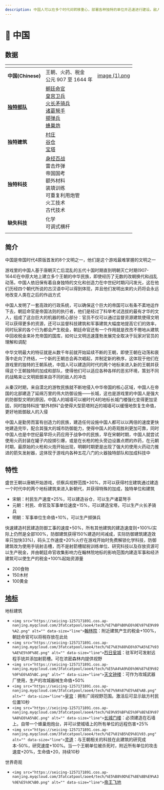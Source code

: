 ```yaml
---
description: 中国人可以在多个时代间转移重心，部署各种独特的单位并迅速进行建设。敌人如果想要跟上其发展的速度，就必须要不断适应
---
```

# 🐲 中国

## 数据

<table data-view="cards"><thead><tr><th></th><th></th><th data-hidden data-card-cover data-type="files"></th></tr></thead><tbody><tr><td><strong>中国(Chinese)</strong></td><td>王朝、火药、税金<br>公元 907 至 1644 年</td><td><a href=".gitbook/assets/image (1).png">image (1).png</a></td></tr><tr><td><strong></strong><a data-footnote-ref href="#user-content-fn-1"><strong>独特部队</strong></a><strong></strong></td><td><img src="https://seicing-1257171891.cos.ap-nanjing.myqcloud.com/3fatcatpool/aoe4/tech/%E6%9C%9D%E5%BB%B7%E5%91%BD%E5%AE%98.png" alt="" data-size="line"><a href="zhong-guo/zhao-ting-ming-guan.md">朝廷命官</a><br><img src="https://seicing-1257171891.cos.ap-nanjing.myqcloud.com/3fatcatpool/aoe4/tech/%E7%9A%87%E5%AE%AB%E5%8D%AB%E5%85%B5.png" alt="" data-size="line"><a href="zhong-guo/huang-gong-wei-bing.md">皇宫卫兵</a><br><img src="https://seicing-1257171891.cos.ap-nanjing.myqcloud.com/3fatcatpool/aoe4/tech/%E7%81%AB%E9%95%BF%E7%9F%9B%E9%AA%91%E5%85%B5.png" alt="" data-size="line"><a href="zhong-guo/huo-chang-mao-qi-bing.md">火长矛骑兵</a><br><img src="https://seicing-1257171891.cos.ap-nanjing.myqcloud.com/3fatcatpool/aoe4/tech/%E8%AF%B8%E8%91%9B%E5%BC%A9%E6%89%8B.png" alt="" data-size="line"><a href="zhong-guo/zhu-ge-nu-shou.md">诸葛弩手</a><br><img src="https://seicing-1257171891.cos.ap-nanjing.myqcloud.com/3fatcatpool/aoe4/tech/%E6%8E%B7%E5%BC%B9%E5%85%B5.png" alt="" data-size="line"><a href="zhong-guo/zhi-dan-bing.md">掷弹兵</a><br><img src="https://seicing-1257171891.cos.ap-nanjing.myqcloud.com/3fatcatpool/aoe4/tech/%E8%9C%82%E5%B7%A2%E7%82%AE.png" alt="" data-size="line"><a href="zhong-guo/feng-chao-pao.md">蜂巢炮</a></td><td></td></tr><tr><td><strong>独特建筑</strong></td><td><img src="https://seicing-1257171891.cos.ap-nanjing.myqcloud.com/3fatcatpool/aoe4/tech/%E6%9D%91%E5%BA%84.png" alt="" data-size="line"><a href="zhong-guo/cun-zhuang.md">村庄</a><br><img src="https://seicing-1257171891.cos.ap-nanjing.myqcloud.com/3fatcatpool/aoe4/tech/%E8%B0%B7%E4%BB%93.png" alt="" data-size="line"><a href="zhong-guo/gu-cang.md">谷仓</a><br><img src="https://seicing-1257171891.cos.ap-nanjing.myqcloud.com/3fatcatpool/aoe4/tech/%E5%AE%9D%E5%A1%94.png" alt="" data-size="line"><a href="zhong-guo/bao-ta.md">宝塔</a><br></td><td></td></tr><tr><td><strong>独特科技</strong></td><td><img src="https://seicing-1257171891.cos.ap-nanjing.myqcloud.com/3fatcatpool/aoe4/tech/%E8%BA%AB%E7%BB%8F%E7%99%BE%E6%88%98.png" alt="" data-size="line"><a data-footnote-ref href="#user-content-fn-2">身经百战</a><br><img src="https://seicing-1257171891.cos.ap-nanjing.myqcloud.com/3fatcatpool/aoe4/tech/%E9%9B%B7%E5%87%BB%E7%82%B8%E5%BC%B9.png" alt="" data-size="line">雷击炸弹<br><img src="https://seicing-1257171891.cos.ap-nanjing.myqcloud.com/3fatcatpool/aoe4/tech/%E5%B8%9D%E5%9B%BD%E5%9B%BD%E8%80%83.png" alt="" data-size="line">帝国国考<br><img src="https://seicing-1257171891.cos.ap-nanjing.myqcloud.com/3fatcatpool/aoe4/tech/%E9%A2%9D%E5%A4%96%E6%9D%90%E6%96%99.png" alt="" data-size="line">额外材料<br><img src="https://seicing-1257171891.cos.ap-nanjing.myqcloud.com/3fatcatpool/aoe4/tech/%E8%A3%85%E5%A1%AB%E8%AE%AD%E7%BB%83.png" alt="" data-size="line">装填训练<br><img src="https://seicing-1257171891.cos.ap-nanjing.myqcloud.com/3fatcatpool/aoe4/tech/%E5%8F%AF%E9%87%8D%E5%A4%8D%E5%88%A9%E7%94%A8%E7%82%AE%E7%AE%A1.png" alt="" data-size="line">可重复利用炮管<br><img src="https://seicing-1257171891.cos.ap-nanjing.myqcloud.com/3fatcatpool/aoe4/tech/%E7%81%AB%E5%B7%A5%E6%8A%80%E6%9C%AF.png" alt="" data-size="line">火工技术<br><img src="https://seicing-1257171891.cos.ap-nanjing.myqcloud.com/3fatcatpool/aoe4/tech/%E5%8F%A4%E4%BB%A3%E6%8A%80%E6%9C%AF.png" alt="" data-size="line">古代技术</td><td></td></tr><tr><td><strong>缺失科技</strong></td><td><img src="https://seicing-1257171891.cos.ap-nanjing.myqcloud.com/3fatcatpool/aoe4/tech/%E5%8C%96%E5%AD%A6.png" alt="" data-size="line">化学<br><img src="https://seicing-1257171891.cos.ap-nanjing.myqcloud.com/3fatcatpool/aoe4/tech/%E5%8F%AF%E8%B0%83%E5%BC%8F%E6%A8%AA%E6%9D%86.png" alt="" data-size="line">可调式横杆</td><td></td></tr><tr><td></td><td></td><td></td></tr></tbody></table>

## 简介

中国是帝国时代4原版首发的8个文明之一，他们是这个游戏最难掌握的文明之一

游戏里的中国人基于唐朝灭亡后混乱的五代十国时期直到明朝灭亡时期(907-1644)在中原大地上建立多个王朝的中华民族，即使经历了无数的改朝换代和战乱动荡，中国人依旧保有着自身独特的文化和创造力在中世纪时期闪闪发光，这在他们历经四个朝代所说的古汉语中可以得到体现，并且他们发明出来的火药将会永远地改变人类在之后的作战方式

中国人发明了一套高效的行政系统，可以确保这个巨大的帝国可以有条不紊地运作下去，朝廷命官是帝国法则的执行者，他们是经过了科举考试选拔的最有才华的文人，组成了这台巨大的机器的核心部分：官员不仅可以通过监督资源建筑使得文明可以获得更多的资源，还可以监督科技建筑和军事建筑大幅度地提高它们的效率，同时玩家的各个行为都会产生税金，朝廷命官还有一个作用就是孜孜不倦地从建筑中回收税金来补充帝国的国库，如何让文明迅速蓬勃发展完全取决于玩家对官员的理解和调配

中华文明最大的特征就是从数千年前就开始延续不断的王朝，即使王朝在动荡和衰落中走向了终结，一个新的王朝总会再次崛起，并制定新的秩序，这体现于他们在游戏里的独特的王朝系统，中国人可以建造同时代的两个地标来进入新的王朝并获得这个王朝独特的加成和部队，使得他们可以适应各种各样的恶劣环境，策划不同的战略来让文明抵御来自不同的敌人的冲击

从秦汉时期，来自漠北的游牧民族就不断地侵入中华帝国的核心区域，中国人在帝国的北部建造了延绵万里的伟大防御设施——长城，这也是游戏里的中国人是强大的防御型文明的原因，中国人的城墙可以被时代4的地标长城门楼强化变得更加坚固，同时独特科技“额外材料”会使得大型箭塔附近的城墙可以缓慢地恢复生命值，更好地抵御敌人的入侵

中国人是勤劳而富有创造力的民族，建造任何设施中国人都可以以两倍的速度更快地建造完毕，配合其强大的城市防御能力，使得中国人的奇观胜利更加可靠，同时中国人也是中世纪最早将火药应用于战争中的民族，早在宋朝时期，中国人就尝试使用火药封装在罐子内投掷引爆，或是在长枪的枪头旁边设置点燃的炸药，在元朝时期，最原始的火枪和火炮开始出现，明朝时期更是出现了强大的使用火药动力推进的箭矢发射器，这体现于游戏内各种五花八门的火器独特部队和加成科技中

## 特性

盛世王朝以唐朝开始游戏，侦察兵视野范围+30%，并可以获得村庄建筑通过建造一个时代中的两个地标建筑来进入新朝代，并获得特殊的加成，独特单位和建筑

* 宋朝：村民生产速度+25%，可以建造谷仓，可以生产诸葛弩手
* 元朝：村民、命官及军事单位速度+15%，可以建造宝塔，可以生产火长矛骑兵
* 明朝：军事单位生命值+10%，可以生产掷弹兵

快速建造村民建造防御工事的速度+50%，所有其他建筑的建造速度则+100%(实际上仍然是全部100%，防御建筑获得150%建造时间减成，实际防御建筑建造效率只加快33%)，码头工作速度+20%火疗在游戏开始时免费解锁化学科技，防御建筑改为使用手铳射击槽，而不是射箭槽赋税训练单位、研究科技以及存放资源可以生产税金，并由朝廷命官收集影响力在翰林院地标的影响范围内建造军事和经济建筑可以使生产的税金+100%起始资源量

* 200食物
* 150木材
* 100黄金

## [地标](broken-reference)

地标建筑

* `<img src="https://seicing-1257171891.cos.ap-nanjing.myqcloud.com/3fatcatpool/aoe4/tech/%E7%BF%B0%E6%9E%97%E9%99%A2.png" alt="" data-size="line">`[翰林院](https://seicing.com/html/aoe2/buildingsaoe4/landmark/%E7%BF%B0%E6%9E%97%E9%99%A2.html?civ=chi)：附近建筑产生的税金+100%，朝廷命官可以将税存放在此处
* `<img src="https://seicing-1257171891.cos.ap-nanjing.myqcloud.com/3fatcatpool/aoe4/tech/%E7%83%88%E6%97%A5%E7%93%AE%E5%9F%8E.png" alt="" data-size="line">`[烈日瓮城](https://seicing.com/html/aoe2/buildingsaoe4/landmark/%E7%83%88%E6%97%A5%E7%93%AE%E5%9F%8E.html?civ=chi)：驻军时可发射远程手铳并添加射箭槽。可在浓密森林内提供视野
* `<img src="https://seicing-1257171891.cos.ap-nanjing.myqcloud.com/3fatcatpool/aoe4/tech/%E5%A4%A9%E6%96%87%E9%92%9F%E6%A5%BC.png" alt="" data-size="line">`[天文钟楼](https://seicing.com/html/aoe2/buildingsaoe4/landmark/%E5%A4%A9%E6%96%87%E9%92%9F%E6%A5%BC.html?civ=chi)：可作为攻城武器厂使用，生产的攻城器械生命值+50%
* `<img src="https://seicing-1257171891.cos.ap-nanjing.myqcloud.com/3fatcatpool/aoe4/tech/%E7%9A%87%E5%AE%AB.png" alt="" data-size="line">`[皇宫](https://seicing.com/html/aoe2/buildingsaoe4/landmark/%E7%9A%87%E5%AE%AB.html?civ=chi)：拥有广阔视野范围。激活后可显示敌方村民位置10秒
* `<img src="https://seicing-1257171891.cos.ap-nanjing.myqcloud.com/3fatcatpool/aoe4/tech/%E9%95%BF%E5%9F%8E%E9%97%A8%E6%A5%BC.png" alt="" data-size="line">`[长城门楼](https://seicing.com/html/aoe2/buildingsaoe4/landmark/%E9%95%BF%E5%9F%8E%E9%97%A8%E6%A5%BC.html?civ=chi)：必须建造在石墙上。自带一个蜂巢炮炮台，并可以使城墙上的所有单位的远程伤害+25%
* `<img src="https://seicing-1257171891.cos.ap-nanjing.myqcloud.com/3fatcatpool/aoe4/tech/%E7%81%B5%E9%81%93.png" alt="" data-size="line">`[灵道](https://seicing.com/html/aoe2/buildingsaoe4/landmark/%E7%81%B5%E9%81%93.html?civ=chi)：与王朝相关的科技在此建筑的研究成本-50%，研究速度+100%。当一个王朝单位被杀死时，附近所有单位的攻击速度+20%，生命值+20，持续10秒

世界奇观

* `<img src="https://seicing-1257171891.cos.ap-nanjing.myqcloud.com/3fatcatpool/aoe4/tech/%E5%B8%9D%E7%8E%8B%E9%A3%9E%E5%9C%B0.png" alt="" data-size="line">`[帝王飞地](https://seicing.com/html/aoe2/buildingsaoe4/landmark/%E5%B8%9D%E7%8E%8B%E9%A3%9E%E5%9C%B0.html)


[^1]:

[^2]: 150🥩 300🪙 60⏱
